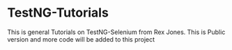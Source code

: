 # TestNG-Tutorials
This is general Tutorials on TestNG-Selenium from Rex Jones.
This is Public version and more code will be added to this project
